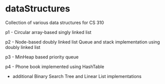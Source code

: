 # dataStructures

Collection of various data structures for CS 310

p1 - 
Circular array-based singly linked list

p2 - 
Node-based doubly linked list
Queue and stack implementation using doubly linked list

p3 -
MinHeap based priority queue

p4 -
Phone book implemented using HashTable
- additional Binary Search Tree and Linear List implementations

